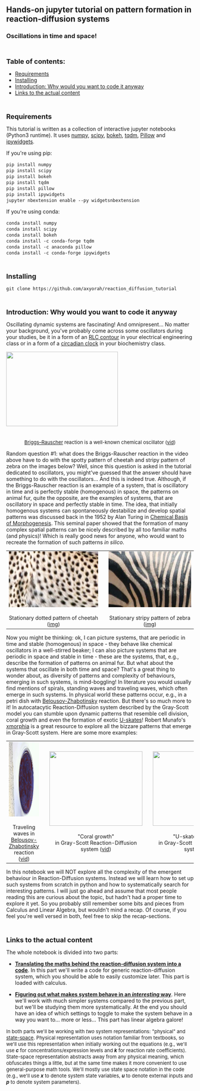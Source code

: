 ## Hands-on jupyter tutorial on pattern formation in reaction-diffusion systems
### Oscillations in time and space!

<br>

<a name="table"></a><font size=4><b>Table of contents:</b></font>
- [Requirements](#requirements)
- [Installing](#installing)
- [Introduction: Why would you want to code it anyway](#introduction)
- [Links to the actual content](#links)

<br>

<a name="requirements"></a><font size=4><b>Requirements</b></font>

This tutorial is written as a collection of interactive jupyter notebooks (Python3 runtime). It uses [numpy](http://www.numpy.org/), [scipy](https://www.scipy.org/), [bokeh](https://bokeh.pydata.org/en/latest/), [tqdm](https://pypi.org/project/tqdm/), [Pillow](https://python-pillow.org/) and [ipywidgets](https://ipywidgets.readthedocs.io/en/stable/).

If you're using pip:
```
pip install numpy
pip install scipy
pip install bokeh
pip install tqdm
pip install pillow
pip install ipywidgets
jupyter nbextension enable --py widgetsnbextension
```

If you're using conda:
```
conda install numpy
conda install scipy
conda install bokeh
conda install -c conda-forge tqdm
conda install -c anaconda pillow
conda install -c conda-forge ipywidgets
```

<br>

<a name="installing"></a><font size=4><b>Installing</b></font>

```
git clone https://github.com/axyorah/reaction_diffusion_tutorial
```

<br>

<a name="introduction"></a><font size=4><b>Introduction: Why would you want to code it anyway</b></font>

Oscillating dynamic systems are fascinating! And omnipresent... No matter your background, you've probably come across some oscillators during your studies, be it in a form of an [RLC contour](https://en.wikipedia.org/wiki/RLC_circuit) in your electrical engineering class or in a form of a [circadian clock](https://en.wikipedia.org/wiki/Circadian_clock) in your biochemistry class.

<img width="300" height="200" src="images/briggs-rauscher.gif"></img>
<body><center><font size="2"><br><a href="https://en.wikipedia.org/wiki/Briggs%E2%80%93Rauscher_reaction">Briggs–Rauscher</a> reaction  is a well-known chemical oscillator (<a href="https://www.youtube.com/watch?v=WpBwlSn1XPQ">vid</a>)</font></center></body>

Random question #1: what does the Briggs-Rauscher reaction in the video above have to do with the spotty pattern of cheetah and stripy pattern of zebra on the images below? Well, since this question is asked in the tutorial dedicated to oscillators, you might've guessed that the answer should have something to do with the oscillators... And this is indeed true. Although, if the Briggs-Rauscher reaction is an example of a system, that is oscillatory in time and is perfectly stable (homogenous) in space, the patterns on animal fur, quite the opposite, are the examples of systems, that are oscillatory in space and perfectly stable in time. The idea, that initially homogenous systems can spontaneously destabilize and develop spatial patterns was discussed back in the 1952 by Alan Turing in [Chemical Basis of Morphogenesis](http://www.dna.caltech.edu/courses/cs191/paperscs191/turing.pdf). This seminal paper showed that the formation of many complex spatial patterns can be nicely described by all too familiar maths (and physics)! Which is really good news for anyone, who would want to recreate the formation of such patterns _in silico_.

<table>
<td>
<img width="250" height="150" src='images/Cheetah_pattern.jpg'></img>
<body><center><br>Stationary dotted pattern of cheetah (<a href="https://upload.wikimedia.org/wikipedia/commons/6/68/Cheetah_%28Kruger_National_Park%2C_South_Africa%2C_2001%29.jpg">img</a>)</center></body>
<td>
<td>
<img width="250" height="150" src='images/zebra_pattern.jpg'></img>
<body><center><br>Stationary stripy pattern of zebra (<a href="https://upload.wikimedia.org/wikipedia/commons/1/12/Hartmann_zebra_hobatere_S.jpg">img</a>)</center></body>
</td>
</table>

Now you might be thinking: ok, I can picture systems, that are periodic in time and stable (homogenous) in space - they behave like chemical oscillators in a well-stirred beaker; I can also picture systems that are periodic in space and stable in time - these are the systems, that, e.g., describe the formation of patterns on animal fur. But what about the systems that oscillate in both time and space? That's a great thing to wonder about, as diversity of patterns and complexity of behaviours, emerging in such systems, is mind-boggling! In literature you would usually find mentions of spirals, standing waves and traveling waves, which often emerge in such systems. In physical world these patterns occur, e.g., in a petri dish with [Belousov-Zhabotinsky](https://en.wikipedia.org/wiki/Belousov%E2%80%93Zhabotinsky_reaction) reaction. But there's so much more to it! In autocatacytic Reaction-Diffusion system described by the Gray-Scott model you can stumble upon dynamic patterns that resemble cell division, coral growth and even the formation of exotic [U-skates](http://mrob.com/pub/comp/xmorphia/uskate-world.html)! Robert Munafo's [xmorphia](http://mrob.com/pub/comp/xmorphia/index.html) is a great resource to explore all the bizzare patterns that emerge in Gray-Scott system. Here are some more examples:

<table>
<td>
    <img src="images/belousov-zhabotinsky.gif" style="width:320px;height:200px;"></img>
    <body><center> <br>Traveling waves in <br> <a href="https://en.wikipedia.org/wiki/Belousov%E2%80%93Zhabotinsky_reaction">Belousov-Zhabotinsky</a> reaction (<a href="https://www.youtube.com/watch?v=PpyKSRo8Iec">vid</a>)</center> </body>
<td>    

<td>
<img src='images/gray-scott-corals.gif' style="width:250px;height:200px;"></img>
<body><center><br>"Coral growth" <br>in Gray-Scott Reaction-Diffusion system (<a href="http://www.karlsims.com/rd.html">vid</a>)</center></body>
<td>
    
<td>
    <img src='images/Gray_Scott_F620_k609_fr1248.gif' style="width:250px;height:200px;"></img>    
    <body><center> <br>"U-skates" emerging <br>in Gray-Scott Reaction-Diffusion system (<a href="http://mrob.com/pub/comp/xmorphia/index.html#formula">vid</a>)</center></body>
<td>
</table>

In this notebook we will NOT explore all the complexity of the emergent behaviour in Reaction-Diffusion systems. Instead we will learn how to set up such systems from scratch in python and how to systematically search for interesting patterns. I will just go ahead and assume that most people reading this are curious about the topic, but hadn't had a proper time to explore it yet. So you probably still remember some bits and pieces from Calculus and Linear Algebra, but wouldn't mind a recap. Of course, if you feel you're well versed in both, feel free to skip the recap-sections. 

<br>

<a name="links"></a><font size=4><b>Links to the actual content</b></font>

The whole notebook is divided into two parts:
- [**Translating the maths behind the reaction-diffusion system into a code**](pde2code.ipynb). In this part we'll write a code for generic reaction-diffusion system, which you should be able to easily customize later. This part is loaded with calculus. 

- [**Figuring out what makes system behave in an _interesting_ way**](parameters2behaviour.ipynb). Here we'll work with much simpler systems compared to the previous part, but we'll be studying them more systematically. At the end you should have an idea of which settings to toggle to make the system behave in a way you want to... more or less... This part has linear algebra galore! 

><font size=2>
  In both parts we'll be working with _two_ system representations: "physical" and <a href="https://en.wikipedia.org/wiki/State-space_representation">state-space</a>. Physical representation uses notation familiar from textbooks, so we'll use this representation when initially working out the equations (e.g., we'll use <i><b>c</b></i> for concentrations/expression levels and <i><b>k</b></i> for reaction rate coefficients). State-space representation abstracts away from any physical meaning, which obfuscates things a little, but at the same time makes it more convenient to use general-purpose math tools. We'll mostly use state space notation in the code (e.g., we'll use <i><b>x</b></i> to denote system state variables, <i><b>u</b></i> to denote external inputs and <i><b>p</b></i> to denote system parameters)</font>. 
